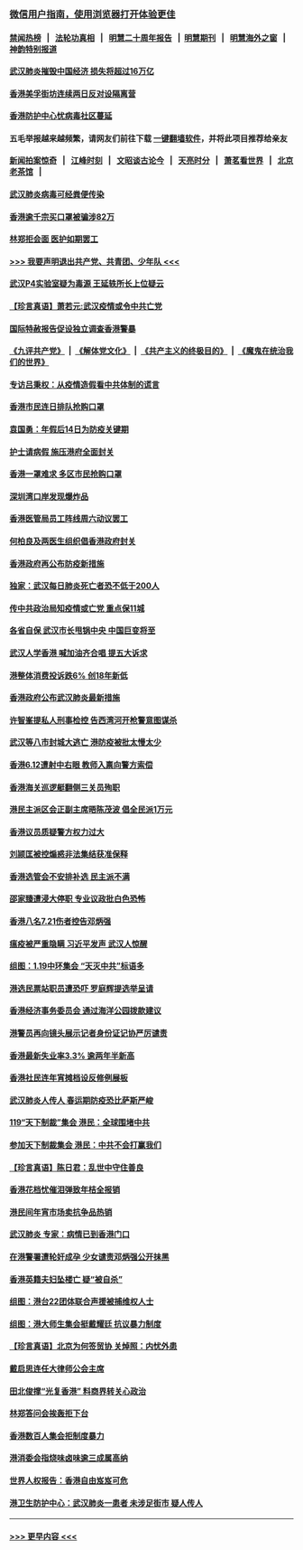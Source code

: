 ### [微信用户指南，使用浏览器打开体验更佳](https://github.com/gfw-breaker/banned-news1/blob/master/indexes/wechat-guide.md?t=0)
#### [禁闻热榜](热点新闻.md?t=0)  &nbsp;&nbsp;|&nbsp;&nbsp; [法轮功真相](https://github.com/gfw-breaker/truth/blob/master/README.md?t=0) &nbsp;&nbsp;|&nbsp;&nbsp; [明慧二十周年报告](https://github.com/gfw-breaker/mh-reports/blob/master/README.md?t=0) &nbsp;&nbsp;|&nbsp;&nbsp;[明慧期刊](https://github.com/gfw-breaker/mh-qikan) &nbsp;&nbsp;|&nbsp;&nbsp; [明慧海外之窗](https://github.com/gfw-breaker/mh-news/blob/master/README.md?t=0) &nbsp;&nbsp;|&nbsp;&nbsp; [神韵特别报道](https://github.com/gfw-breaker/mh-news/blob/master/shenyun.md?t=0)
#### [武汉肺炎摧毁中国经济 损失将超过16万亿](../pages/nsc415/n11839723.md?t=02040501) 
#### [香港美孚街坊连续两日反对设隔离营](../pages/nsc415/n11839962.md?t=02040501) 
#### [香港防护中心忧病毒社区蔓延](../pages/nsc415/n11839933.md?t=02040501) 
#### 五毛举报越来越频繁，请网友们前往下载 [一键翻墙软件](https://github.com/gfw-breaker/ssr-accounts)，并将此项目推荐给亲友
#### [新闻拍案惊奇](https://github.com/gfw-breaker/banned-news1/blob/master/pages/link4.md) &nbsp;&nbsp;|&nbsp;&nbsp; [江峰时刻](https://github.com/gfw-breaker/banned-news1/blob/master/pages/link4.md) &nbsp;&nbsp;|&nbsp;&nbsp; [文昭谈古论今](https://github.com/gfw-breaker/banned-news1/blob/master/pages/link4.md) &nbsp;&nbsp;|&nbsp;&nbsp; [天亮时分](https://github.com/gfw-breaker/banned-news1/blob/master/pages/link4.md) &nbsp;&nbsp;|&nbsp;&nbsp; [萧茗看世界](https://github.com/gfw-breaker/banned-news1/blob/master/pages/link4.md) &nbsp;&nbsp;|&nbsp;&nbsp; [北京老茶馆](https://github.com/gfw-breaker/banned-news1/blob/master/pages/link4.md) &nbsp;&nbsp;|&nbsp;&nbsp; 
#### [武汉肺炎病毒可经粪便传染](../pages/nsc415/n11839939.md?t=02040501) 
#### [香港逾千宗买口罩被骗涉82万](../pages/nsc415/n11839914.md?t=02040501) 
#### [林郑拒会面 医护如期罢工](../pages/nsc415/n11839892.md?t=02040501) 
#### [>>> 我要声明退出共产党、共青团、少年队 <<<](https://github.com/begood0513/goodnews/blob/master/quit/letter.md) 
#### [武汉P4实验室疑为毒源 王延轶所长上位疑云](../pages/nsc415/n11835543.md?t=02040501) 
#### [【珍言真语】萧若元:武汉疫情或令中共亡党](../pages/nsc415/n11829394.md?t=02040501) 
#### [国际特赦报告促设独立调查香港警暴](../pages/nsc415/n11833845.md?t=02040501) 
#### [《九评共产党》](https://github.com/begood0513/9ping.md/blob/master/README.md) &nbsp;|&nbsp; [《解体党文化》](../../../../jtdwh.md/blob/master/README.md)  &nbsp;|&nbsp; [《共产主义的终极目的》](../../../../gczydzjmd.md/blob/master/README.md) &nbsp;|&nbsp; [《魔鬼在统治我们的世界》](../../../../mgztzwmdsj.md/blob/master/README.md) 
#### [专访吕秉权：从疫情造假看中共体制的谎言](../pages/nsc415/n11833813.md?t=02040501) 
#### [香港市民连日排队抢购口罩](../pages/nsc415/n11833794.md?t=02040501) 
#### [袁国勇：年假后14日为防疫关键期](../pages/nsc415/n11831088.md?t=02040501) 
#### [护士请病假 施压港府全面封关](../pages/nsc415/n11831030.md?t=02040501) 
#### [香港一罩难求 多区市民抢购口罩](../pages/nsc415/n11831002.md?t=02040501) 
#### [深圳湾口岸发现爆炸品](../pages/nsc415/n11828802.md?t=02040501) 
#### [香港医管局员工阵线周六动议罢工](../pages/nsc415/n11828762.md?t=02040501) 
#### [何柏良及两医生组织倡香港政府封关](../pages/nsc415/n11828749.md?t=02040501) 
#### [香港政府再公布防疫新措施](../pages/nsc415/n11828716.md?t=02040501) 
#### [独家：武汉每日肺炎死亡者恐不低于200人](../pages/nsc415/n11828240.md?t=02040501) 
#### [传中共政治局知疫情或亡党 重点保11城](../pages/nsc415/n11828145.md?t=02040501) 
#### [各省自保 武汉市长甩锅中央 中国巨变将至](../pages/nsc415/n11828021.md?t=02040501) 
#### [武汉人学香港 喊加油齐合唱 提五大诉求](../pages/nsc415/n11827046.md?t=02040501) 
#### [港整体消费投诉跌6% 创18年新低](../pages/nsc415/n11817280.md?t=02040501) 
#### [香港政府公布武汉肺炎最新措施](../pages/nsc415/n11817152.md?t=02040501) 
#### [许智峯提私人刑事检控 告西湾河开枪警意图谋杀](../pages/nsc415/n11817132.md?t=02040501) 
#### [武汉等八市封城大逃亡 港防疫被批太慢太少](../pages/nsc415/n11817058.md?t=02040501) 
#### [香港6.12遭射中右眼 教师入禀向警方索偿](../pages/nsc415/n11814678.md?t=02040501) 
#### [香港海关巡逻艇翻侧三关员殉职](../pages/nsc415/n11814604.md?t=02040501) 
#### [港民主派区会正副主席晤陈茂波 倡全民派1万元](../pages/nsc415/n11814582.md?t=02040501) 
#### [香港议员质疑警方权力过大](../pages/nsc415/n11814560.md?t=02040501) 
#### [刘颕匡被控煽惑非法集结获准保释](../pages/nsc415/n11811727.md?t=02040501) 
#### [香港选管会不安排补选 民主派不满](../pages/nsc415/n11811691.md?t=02040501) 
#### [邵家臻遭浸大停职 专业议政批白色恐怖](../pages/nsc415/n11811670.md?t=02040501) 
#### [香港八名7.21伤者控告邓炳强](../pages/nsc415/n11811623.md?t=02040501) 
#### [瘟疫被严重隐瞒 习近平发声 武汉人惊醒](../pages/nsc415/n11811186.md?t=02040501) 
#### [组图：1.19中环集会 “天灭中共”标语多](../pages/nsc415/n11809514.md?t=02040501) 
#### [港选民票站职员遭恐吓 罗庭辉提选举呈请](../pages/nsc415/n11808914.md?t=02040501) 
#### [香港经济事务委员会 通过海洋公园拨款建议](../pages/nsc415/n11808906.md?t=02040501) 
#### [港警员再向镜头展示记者身份证记协严厉谴责](../pages/nsc415/n11808888.md?t=02040501) 
#### [香港最新失业率3.3% 逾两年半新高](../pages/nsc415/n11808887.md?t=02040501) 
#### [香港社民连年宵摊档设反修例展板](../pages/nsc415/n11808857.md?t=02040501) 
#### [武汉肺炎人传人 春运期防疫恐比萨斯严峻](../pages/nsc415/n11808739.md?t=02040501) 
#### [119“天下制裁”集会 港民：全球围堵中共](../pages/nsc415/n11806318.md?t=02040501) 
#### [参加天下制裁集会 港民：中共不会打赢我们](../pages/nsc415/n11806596.md?t=02040501) 
#### [【珍言真语】陈日君：乱世中守住善良](../pages/nsc415/n11806247.md?t=02040501) 
#### [香港花档忧催泪弹致年桔全报销](../pages/nsc415/n11806130.md?t=02040501) 
#### [港民间年宵市场卖抗争品热销](../pages/nsc415/n11806073.md?t=02040501) 
#### [武汉肺炎 专家：病情已到香港门口](../pages/nsc415/n11806020.md?t=02040501) 
#### [在港警署遭轮奸成孕 少女谴责邓炳强公开抹黑](../pages/nsc415/n11805981.md?t=02040501) 
#### [香港英籍夫妇坠楼亡 疑“被自杀”](../pages/nsc415/n11805937.md?t=02040501) 
#### [组图：港台22团体联合声援被捕维权人士](../pages/nsc415/n11801834.md?t=02040501) 
#### [组图：港大师生集会挺戴耀廷 抗议暴力制度](../pages/nsc415/n11799298.md?t=02040501) 
#### [【珍言真语】北京为何签贸协 关焯照：内忧外患](../pages/nsc415/n11799790.md?t=02040501) 
#### [戴启思连任大律师公会主席](../pages/nsc415/n11799306.md?t=02040501) 
#### [田北俊撑“光复香港” 料商界转关心政治](../pages/nsc415/n11799287.md?t=02040501) 
#### [林郑答问会挨轰拒下台](../pages/nsc415/n11799261.md?t=02040501) 
#### [香港数百人集会拒制度暴力](../pages/nsc415/n11796941.md?t=02040501) 
#### [港消委会指烧味卤味逾三成属高纳](../pages/nsc415/n11796815.md?t=02040501) 
#### [世界人权报告：香港自由岌岌可危](../pages/nsc415/n11796873.md?t=02040501) 
#### [港卫生防护中心：武汉肺炎一患者 未涉足街市 疑人传人](../pages/nsc415/n11796789.md?t=02040501) 

----
#### [ >>> 更早内容 <<< ](../indexes/nsc415-earlier.md)
